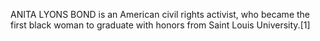 ANITA LYONS BOND is an American civil rights activist, who became the first black woman to graduate with honors from Saint Louis University.[1]
